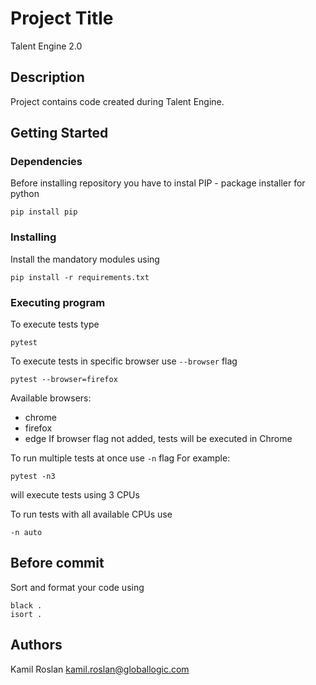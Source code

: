 # Project Title

Talent Engine 2.0 

## Description

Project contains code created during Talent Engine.  

## Getting Started

### Dependencies

Before installing repository you have to instal PIP - package installer for python
```
pip install pip
```

### Installing
Install the mandatory modules using 
```
pip install -r requirements.txt
```

### Executing program

To execute tests type 
```
pytest
```
To execute tests in specific browser use ```--browser``` flag
 ```
pytest --browser=firefox
```
Available browsers:
- chrome
- firefox
- edge
If browser flag not added, tests will be executed in Chrome

To run multiple tests at once use ```-n``` flag
For example: 
```
pytest -n3
``` 
will execute tests using 3 CPUs

To run tests with all available CPUs use 
```
-n auto
```


## Before commit
Sort and format your code using 
```
black .
isort .
```

## Authors

Kamil Roslan
kamil.roslan@globallogic.com
